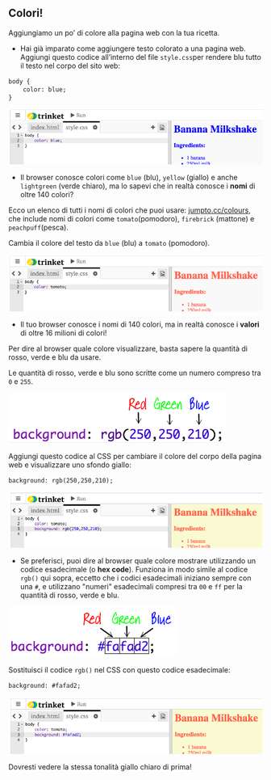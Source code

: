##  Colori!

Aggiungiamo un po’ di colore alla pagina web con la tua ricetta.

+ Hai già imparato come aggiungere testo colorato a una pagina web. Aggiungi questo codice all’interno del file `style.css`per rendere blu tutto il testo nel corpo del sito web:

```
body {
    color: blue;
}
```

![screenshot](images/recipe-blue.png)

+ Il browser conosce colori come `blue` (blu), `yellow` (giallo) e anche `lightgreen` (verde chiaro), ma lo sapevi che in realtà conosce i __nomi__ di oltre 140 colori?

Ecco un elenco di tutti i nomi di colori che puoi usare: [jumpto.cc/colours](http://jumpto.cc/colours), che include nomi di colori come `tomato`(pomodoro), `firebrick` (mattone) e `peachpuff`(pesca).

Cambia il colore del testo da `blue` (blu) a `tomato` (pomodoro).

![screenshot](images/recipe-tomato.png)

+ Il tuo browser conosce i nomi di 140 colori, ma in realtà conosce i __valori__ di oltre 16 milioni di colori!


Per dire al browser quale colore visualizzare, basta sapere la quantità di rosso, verde e blu da usare.

Le quantità di rosso, verde e blu sono scritte come un numero compreso tra `0` e `255`.

![screenshot](images/recipe-rgb-img.png)

Aggiungi questo codice al CSS per cambiare il colore del corpo della pagina web e visualizzare uno sfondo giallo:

```
background: rgb(250,250,210);
```

![screenshot](images/recipe-rgb.png)

+ Se preferisci, puoi dire al browser quale colore mostrare utilizzando un codice esadecimale (o __hex code__). Funziona in modo simile al codice `rgb()` qui sopra, eccetto che i codici esadecimali iniziano sempre con una `#`, e utilizzano "numeri" esadecimali compresi tra `00` e `ff` per la quantità di rosso, verde e blu.

![screenshot](images/recipe-hex-img.png)

Sostituisci il codice `rgb()` nel CSS con questo codice esadecimale:

```
background: #fafad2;
```

![screenshot](images/recipe-hex.png)

Dovresti vedere la stessa tonalità giallo chiaro di prima!
